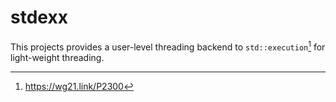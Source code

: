 # stdexx

This projects provides a user-level threading backend to `std::execution`[^1] for light-weight threading.

[^1]: https://wg21.link/P2300
